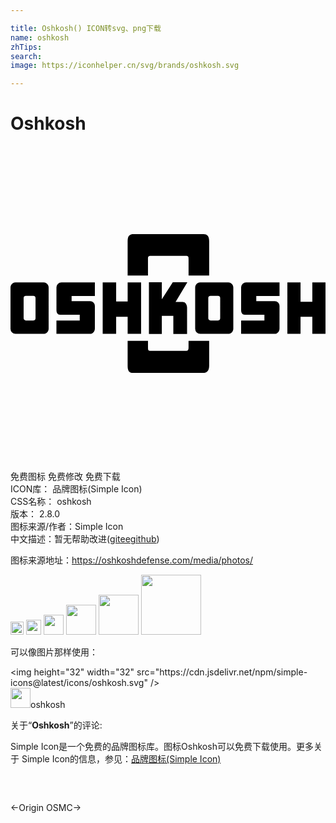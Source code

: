```yaml
---

title: Oshkosh() ICON转svg、png下载
name: oshkosh
zhTips: 
search: 
image: https://iconhelper.cn/svg/brands/oshkosh.svg

---
```


# Oshkosh  <small style="font-size: 60%;font-weight: 100"></small>

<div id="svg" class="svg-wrap">
<svg role="img" viewBox="0 0 24 24" xmlns="http://www.w3.org/2000/svg"><title>Oshkosh icon</title><path d="M8.925 9.864V7.232c0-.414.183-.517.449-.517h5.335c.265 0 .428.145.428.537v2.612h-1.57V8.657c0-.227 0-.29-.225-.29H10.72c-.246 0-.246.063-.246.27v1.227h-1.55zm4.641 4.979v.48c0 .226-.041.288-.224.288h-2.54c-.306 0-.327 0-.327-.289v-.479h-1.55v1.925c0 .413.163.517.428.517h5.335c.245 0 .449-.145.449-.538v-1.904h-1.57zm-2.036-1.905h.876v1.384h1.047V12.31c0-.087-.043-.433-.342-.433h-.534l.897-1.492h-1.111l-.833 1.297v-1.297h-.983v3.937h.983v-1.384zm11.466-1.072h-.898v-1.47h-1.004v3.915h1.004v-1.298h.898v1.298H24v-3.915h-1.004v1.47zm-18.34-.043v-.39h1.773v-1.037H3.886a.381.381 0 0 0-.385.367v1.73c0 .217.086.37.278.37h1.496v.432H3.5v1.016h2.564c.214 0 .364-.194.364-.41v-1.71a.362.362 0 0 0-.364-.368h-1.41zm14.07 0v-.39h1.772v-1.037h-2.542a.381.381 0 0 0-.385.367v1.73c0 .217.086.37.278.37h1.496v.432H17.57v1.016h2.564c.214 0 .363-.194.363-.41v-1.71a.362.362 0 0 0-.363-.368h-1.41zm-9.8.021H8.05v-1.448H7.024v3.915H8.05v-1.298h.876v1.298H9.95v-3.915H8.926v1.448zm-6.02-1.066v3.15c0 .21-.173.383-.383.383H.383A.384.384 0 0 1 0 13.928v-3.15c0-.21.172-.382.383-.382h2.14c.21 0 .383.172.383.382zm-1 .804a.17.17 0 0 0-.17-.17H1.17a.17.17 0 0 0-.17.17v1.542c0 .094.077.17.17.17h.567a.17.17 0 0 0 .17-.17v-1.542zm15.07-.804v3.15c0 .21-.173.383-.383.383h-2.14a.384.384 0 0 1-.383-.383v-3.15c0-.21.172-.382.383-.382h2.14c.21 0 .382.172.382.382zm-1 .804a.17.17 0 0 0-.17-.17h-.567a.17.17 0 0 0-.17.17v1.542c0 .094.076.17.17.17h.567a.17.17 0 0 0 .17-.17v-1.542z"/></svg>
</div>
<detail full-name='oshkosh'></detail>

<div class="detail-page">
<p>
<span><span class="badge-success badge">免费图标</span> <span class="badge-success badge">免费修改</span>  <span class="badge-success badge">免费下载</span> </span>
<br/>
<span>
ICON库：
<span class="badge-secondary badge">品牌图标(Simple Icon)</span> 
</span>
<br/>
<span>
CSS名称：
<span class="badge-secondary badge">oshkosh</span> 
</span>

<br/>
<span>
版本：
<span class="badge-secondary badge">2.8.0</span> 
</span>
<br/>
<span>图标来源/作者：<span class="badge-light badge">Simple Icon</span></span> 
<br/>
<span class="zh-detail">中文描述：暂无<span class="help-link"><span>帮助改进</span>(<a href="https://gitee.com/liuwave/icon-helper/edit/master/json/brands/oshkosh.json" target="_blank" rel="noopener noreferrer">gitee</a><a href="https://github.com/liuwave/icon-helper/edit/master/json/brands/oshkosh.json" target="_blank" rel="noopener noreferrer">github</a></span>)</span><br/>
</p>
</div><div class="description description alert alert-light"><p>图标来源地址：<a href="https://oshkoshdefense.com/media/photos/" target="_blank" rel="noopener noreferrer">https://oshkoshdefense.com/media/photos/</a></p></div>
<div class="alert alert-dark">
<img height="21" width="21" src="https://cdn.jsdelivr.net/npm/simple-icons@latest/icons/oshkosh.svg" />
<img height="24" width="24" src="https://cdn.jsdelivr.net/npm/simple-icons@latest/icons/oshkosh.svg" />
<img height="32" width="32" src="https://cdn.jsdelivr.net/npm/simple-icons@latest/icons/oshkosh.svg" />
<img height="48" width="48" src="https://cdn.jsdelivr.net/npm/simple-icons@latest/icons/oshkosh.svg" />
<img height="64" width="64" src="https://cdn.jsdelivr.net/npm/simple-icons@latest/icons/oshkosh.svg" />
<img height="96" width="96" src="https://cdn.jsdelivr.net/npm/simple-icons@latest/icons/oshkosh.svg" />

</div>
<div>
  <p>可以像图片那样使用：    
  </p>
  <div class="alert alert-primary" style="font-size: 14px">
    &lt;img height="32" width="32" src="https://cdn.jsdelivr.net/npm/simple-icons@latest/icons/oshkosh.svg" /&gt;
    <copy-btn content='<img height="32" width="32" src="https://cdn.jsdelivr.net/npm/simple-icons@latest/icons/oshkosh.svg" />'></copy-btn>
  </div>
  <div class="alert alert-secondary">
    <img height="32" width="32" src="https://cdn.jsdelivr.net/npm/simple-icons@latest/icons/oshkosh.svg" />oshkosh
    <copy-btn content="oshkosh" btn-title="复制图标名称"></copy-btn>
  </div>
</div>
<div class="icon-detail__container">
<p>关于“<b>Oshkosh</b>”的评论:</p>
</div>
<Vssue title="关于“Oshkosh”的评论" />
<div><p>Simple Icon是一个免费的品牌图标库。图标Oshkosh可以免费下载使用。更多关于  Simple Icon的信息，参见：<a target="_blank" href="https://iconhelper.cn/brands.html">品牌图标(Simple Icon)</a>
</p></div>


<div style="padding:2rem 0 " class="page-nav"><p class="inner"><span class="prev">←<router-link to="/icon/origin.html">Origin</router-link></span> <span class="next"><router-link to="/icon/osmc.html">OSMC</router-link>→</span></p></div>
